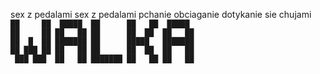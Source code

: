 sex z pedalami sex z pedalami
pchanie obciaganie dotykanie sie chujami\
`██     ██  █████  ██      ██   ██  █████  `\
`██     ██ ██   ██ ██      ██  ██  ██   ██ `\
`██  █  ██ ███████ ██      █████   ███████ `\
`██ ███ ██ ██   ██ ██      ██  ██  ██   ██ `\
` ███ ███  ██   ██ ███████ ██   ██ ██   ██ `\
                                          
                                          
